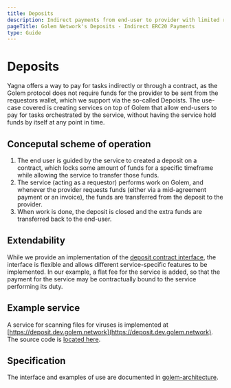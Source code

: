 ```yaml
---
title: Deposits
description: Indirect payments from end-user to provider with limited requestor involvement.
pageTitle: Golem Network's Deposits - Indirect ERC20 Payments
type: Guide
---
```


# Deposits

Yagna offers a way to pay for tasks indirectly or through a contract, as the Golem protocol does not require funds for the provider to be sent from the requestors wallet, which we support via the so-called Depoists. The use-case covered is creating services on top of Golem that allow end-users to pay for tasks orchestrated by the service, without having the service hold funds by itself at any point in time.

## Conceputal scheme of operation

1. The end user is guided by the service to created a deposit on a contract, which locks some amount of funds for a specific timeframe while allowing the service to transfer those funds.
2. The service (acting as a requestor) performs work on Golem, and whenever the provider requests funds (either via a mid-agreement payment or an invoice), the funds are transferred from the deposit to the provider.
3. When work is done, the deposit is closed and the extra funds are transferred back to the end-user.

## Extendability

While we provide an implementation of the [deposit contract interface](https://holesky.etherscan.io/address/0x7167E731b0031d4326d46C8D1E1c2E111227aB5f#code), the interface is flexible and allows different service-specific features to be implemented. In our example, a flat fee for the service is added, so that the payment for the service may be contractually bound to the service performing its duty.

## Example service

A service for scanning files for viruses is implemented at [https://deposit.dev.golem.network](https://deposit.dev.golem.network). The source code is [located here](https://github.com/golemfactory/deposit-payment-example).

## Specification

The interface and examples of use are documented in [golem-architecture](https://github.com/golemfactory/golem-architecture/blob/scx1332/deposits/specs/deposits.md).